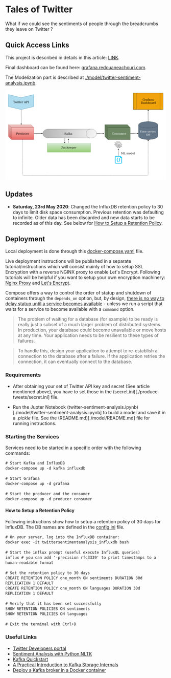 # Tales of Twitter
What if we could see the sentiments of people through the breadcrumbs they leave on Twitter ?

## Quick Access Links

This project is described in details in this article: [LINK]().

Final dashboard can be found here: [grafana.redouaneachouri.com](http://grafana.redouaneachouri.com/d/_TYUeQCZk/twitter-sentiment-analysis).

The Modelization part is described at [./model/twitter-sentiment-analysis.ipynb](./model/twitter-sentiment-analysis.ipynb).

![Architecture diagram](docs/twitter-sentiment-analysis-diagram.png)

## Updates
- __Saturday, 23rd May 2020__: Changed the InfluxDB retention policy to 30 days to limit disk space consumption. Previous retention was defaulting to infinite. Older data has been discarded and new data starts to be recorded as of this day. See below for [How to Setup a Retention Policy](#how-to-setup-a-retention-policy).


## Deployment

Local deployment is done through this [docker-compose.yaml](docker-compose.yaml) file.

Live deployment instructions will be published in a separate tutorial/instructions which will consist mainly of how to setup SSL Encryption with a reverse NGINX proxy to enable Let's Encrypt. Following tutorials will be helpful if you want to setup your own encryption machinery: [Nginx Proxy](https://github.com/nginx-proxy/nginx-proxy) and [Let's Encrypt](https://github.com/nginx-proxy/docker-letsencrypt-nginx-proxy-companion).

Compose offers a way to control the order of statup and shutdown of containers through the `depends_on` option, but, by design, [there is no way to delay statup until a service becomes available](https://docs.docker.com/compose/startup-order/) - unless we run a script that waits for a service to become available with a `command` option.

> The problem of waiting for a database (for example) to be ready is really just a subset of a much larger problem of distributed systems. In production, your database could become unavailable or move hosts at any time. Your application needs to be resilient to these types of failures.

> To handle this, design your application to attempt to re-establish a connection to the database after a failure. If the application retries the connection, it can eventually connect to the database.

### Requirements

- After obtaining your set of Twitter API key and secret (See article mentioned above), you have to set those in the (secret.ini)[./produce-tweets/secret.ini] file.

- Run the Jupter Notebook (twitter-sentiment-analysis.ipynb)[./model/twitter-sentiment-analysis.ipynb] to build a model and save it in a *.pickle* file. See the (README.md)[./model/README.md] file for running instructions.

### Starting the Services

Services need to be started in a specific order with the following commands:
```
# Start Kafka and InfluxDB
docker-compose up -d kafka influxdb

# Start Grafana
docker-compose up -d grafana

# Start the producer and the consumer
docker-compose up -d producer consumer
```

#### How to Setup a Retention Policy

Following instructions show how to setup a retention policy of 30 days for InfluxDB. The DB names are defined in the [config.ini](./config.ini) file.

```
# On your server, log into the InfluxDB container:
docker exec -it twittersentimentanalysis_influxdb bash

# Start the influx prompt (useful execute InfluxQL queries)
influx # you can add '-precision rfc3339' to print timestamps to a human-readable format

# Set the retention policy to 30 days
CREATE RETENTION POLICY one_month ON sentiments DURATION 30d REPLICATION 1 DEFAULT
CREATE RETENTION POLICY one_month ON languages DURATION 30d REPLICATION 1 DEFAULT

# Verify that it has been set successfully
SHOW RETENTION POLICIES ON sentiments
SHOW RETENTION POLICIES ON languages

# Exit the terminal with Ctrl+D
```

### Useful Links
- [Twitter Developers portal](https://developer.twitter.com/en/docs)
- [Sentiment Analysis with Python NLTK](https://www.digitalocean.com/community/tutorials/how-to-perform-sentiment-analysis-in-python-3-using-the-natural-language-toolkit-nltk)
- [Kafka Quickstart](https://kafka.apache.org/quickstart)
- [A Practical Introduction to Kafka Storage Internals](https://medium.com/@durgaswaroop/a-practical-introduction-to-kafka-storage-internals-d5b544f6925f)
- [Deploy a Kafka broker in a Docker container](https://www.kaaproject.org/kafka-docker)
